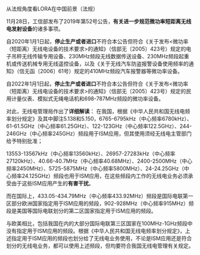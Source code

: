 从法规角度看LORA在中国前景（法规）

11月28日，工信部发布了2019年第52号公告，**有关进一步规范微功率短距离无线电发射设备**的诸多事项。

自2020年1月1日起，**停止生产或者进口**不符合本公告但符合《关于发布\<微功率（短距离）无线电设备的技术要求\>的通知》（信部无〔2005〕423号）规定的电子吊秤无线传输专用设备、230MHz频段无线数据传送设备、230MHz频段起重机或传送机械专用无线遥控设备，以及《关于无线汽车防盗报警设备使用频率的通知》（信无函〔2006〕61号）规定的410MHz频段汽车报警器等微功率设备。

自2022年1月1日起，**停止生产或者进口**不符合本公告但符合《关于发布\<微功率（短距离）无线电设备的技术要求\>的通知》（信部无〔2005〕423号）规定的民用计量仪表、模拟式无绳电话机和698-787MHz频段的微功率设备。

对此，无线电管理局作出了**详细解读**：
在我国，根据《中华人民共和国无线电频率划分规定》及其中脚注5.138和5.150，6765-6795kHz（中心频率6780kHz）、61-61.5GHz（中心频率61.25GHz）、122-123GHz（中心频率122.5GHz）、244-246GHz（中心频率245GHz）频段用于ISM应用，但其使用须经无线电主管部门给予特别批准；

13553-13567kHz（中心频率13560kHz）、26957-27283kHz（中心频率27120kHz）、40.66-40.7MHz（中心频率40.68MHz）、2400-2500MHz（中心频率2450MHz）、5725-5875MHz（中心频率5800MHz）、24-24.25GHz（中心频率24.125GHz）频段也用于ISM应用，在这些频段内工作的无线电业务必须承受由于这些ISM应用产生的**有害干扰**。

而在国际上，433.05-434.79MHz（中心频率433.92MHz）频段是国际电联第一区部分欧洲国家指定用于ISM应用的频段，902-928MHz（中心频率915MHz）频段是美国等国际电联划分的第二区国家指定用于ISM应用的频段。

与欧美相比，包括我国在内的大部分国际电联第三区国家在100MHz-1GHz频段中没有指定用于ISM应用的频段。根据《中华人民共和国无线电频率划分规定》，上述指定用于ISM应用的频段也划分给了无线电业务使用，不论是ISM应用还是符合划分的无线电业务，都可以使用上述频段，但均要符合我国无线电管理有关规定。
